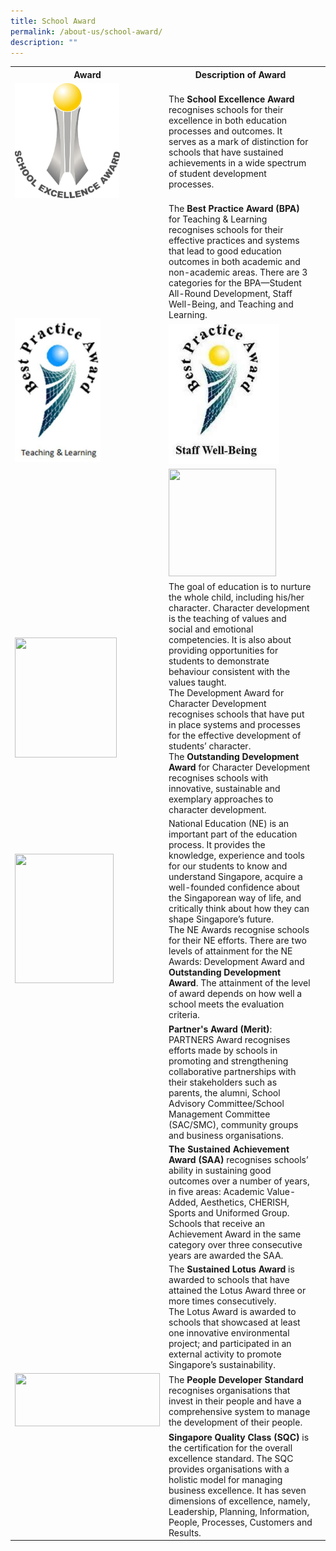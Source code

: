```yaml
---
title: School Award
permalink: /about-us/school-award/
description: ""
---
```

<table border="0" align="center">
  <tr>
    <th>Award</th>
    <th>Description of Award</th>
  </tr>
  <tr>
    <td><img src="/images/school%20excellence%20award.jpeg" alt="" style="width:168px; height:184px;"></td>
		<td>The <strong>School Excellence Award</strong> recognises schools for their excellence in both education processes and outcomes. It serves as a mark of distinction for schools that have sustained achievements in a wide spectrum of student development processes.</td>
  </tr>
  <tr>
    <td rowspan="3"><img src="/images/best%20practice%20award.jpeg" alt="" style="width:137px; height:230px;"></td>
		<td>The <strong>Best Practice Award (BPA)</strong> for Teaching & Learning recognises schools for their effective practices and systems that lead to good education outcomes in both academic and non-academic areas. There are 3 categories for the BPA—Student All-Round Development, Staff Well-Being, and Teaching and Learning. </td>
  </tr>
	  <tr>
    <td><img src="/images/best%20prac%20award%202.jpeg" alt="" style="width:177px; height:224px;"></td>
    <td></td>
  </tr>
	  <tr>
    <td><img src="https://d33wubrfki0l68.cloudfront.net/fd7f731013c249341b15757c32d87b78866b33d6/3ae6c/images/picture5.jpeg" alt="" style="width:172px; height:172px;"></td>
    <td></td>
  </tr>
	  <tr>
    <td><img src="https://d33wubrfki0l68.cloudfront.net/42beaaa64a937f4b8ac09fda3fc2ed5d95c282d1/87cf3/images/picture6.jpeg" alt="" style="width:163px; height:192px;"></td>
    <td>The goal of education is to nurture the whole child, including his/her character. Character development is the teaching of values and social and emotional competencies. It is also about providing opportunities for students to demonstrate behaviour consistent with the values taught. 
<br>
The Development Award for Character Development recognises schools that have put in place systems and processes for the effective development of students’ character. <br>The <strong>Outstanding Development Award</strong> for Character Development recognises schools with innovative, sustainable and exemplary approaches to character development.</td>
  </tr>
	  <tr>
    <td><img src="https://d33wubrfki0l68.cloudfront.net/b96967e6c63bdd4e9b625ebb54ceeaab207bff5b/42c18/images/picture7.jpeg" alt="" style="width:158px; height:207px;"></td>
    <td>National Education (NE) is an important part of the education process. It provides the knowledge, experience and tools for our students to know and understand Singapore, acquire a well-founded confidence about the Singaporean way of life, and critically think about how they can shape Singapore’s future.
<br>
The NE Awards recognise schools for their NE efforts. There are two levels of attainment for the NE Awards: Development Award and <strong>Outstanding Development Award</strong>. The attainment of the level of award depends on how well a school meets the evaluation criteria.  </td>
  </tr>
	  <tr>
    <td><img src="https://d33wubrfki0l68.cloudfront.net/6dc3476b739dc84d63276740773d613fd560de66/e6d5a/images/picture8.jpeg" alt=""></td>
			<td><strong>Partner's Award (Merit)</strong>: PARTNERS Award recognises efforts made by schools in promoting and strengthening collaborative partnerships with their stakeholders such as parents, the alumni, School Advisory Committee/School Management Committee (SAC/SMC), community groups and business organisations. </td>
  </tr>
	  <tr>
    <td><img src="https://d33wubrfki0l68.cloudfront.net/e4766e9d0d550a4260ac9235e1214d397b83a40c/dfa9c/images/picture9.png" alt=""></td>
			<td><strong>The Sustained Achievement Award (SAA)</strong> recognises schools’ ability in sustaining good outcomes over a number of years, in five areas: Academic Value-Added, Aesthetics, CHERISH, Sports and Uniformed Group. Schools that receive an Achievement Award in the same category over three consecutive years are awarded the SAA. </td>
  </tr>
	  <tr>
    <td><img src="https://d33wubrfki0l68.cloudfront.net/fda6e46c6a0d35e86a628ee16f90c630bbe968bb/71edd/images/picture10.jpeg" alt=""></td>
			<td>The <strong>Sustained Lotus Award</strong> is awarded to schools that have attained the Lotus Award three or more times consecutively.
<br>
The Lotus Award is awarded to schools that showcased at least one innovative environmental project; and participated in an external activity to promote Singapore’s sustainability. </td>
  </tr>
	  <tr>
    <td><img src="https://d33wubrfki0l68.cloudfront.net/db0a5fcc795879f4ed653d1632386f66973418e2/8943b/images/picture11.jpeg" alt="" style="width:232px; height:85px;"></td>
			<td>The <strong>People Developer Standard</strong> recognises organisations that invest in their people and have a comprehensive system to manage the development of their people. </td>
  </tr>
	<tr>
    <td><img src="https://d33wubrfki0l68.cloudfront.net/89ef811abab2ec2098cff3071bb6f78ff7766f1c/0ec31/images/sqc.jpeg" alt=""></td>
		<td><strong>Singapore Quality Class (SQC)</strong> is the certification for the overall excellence standard. The SQC provides organisations with a holistic model for managing business excellence. It has seven dimensions of excellence, namely, Leadership, Planning, Information, People, Processes, Customers and Results.</td>
  </tr>
</table>